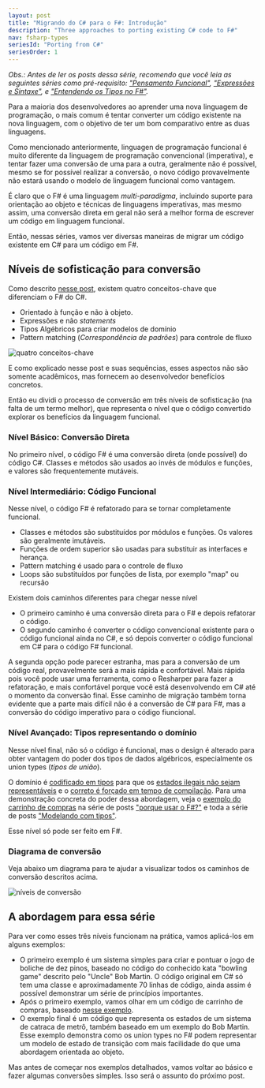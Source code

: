 ```yaml
---
layout: post
title: "Migrando do C# para o F#: Introdução"
description: "Three approaches to porting existing C# code to F#"
nav: fsharp-types
seriesId: "Porting from C#"
seriesOrder: 1
---
```


*Obs.: Antes de ler os posts dessa série, recomendo que você leia as seguintes séries como pré-requisito: ["Pensamento Funcional"](/series/thinking-functionally.html), ["Expressões e Sintaxe"](/series/expressions-and-syntax.html), e ["Entendendo os Tipos no F#"](/series/understanding-fsharp-types.html).*

Para a maioria dos desenvolvedores ao aprender uma nova linguagem de programação, o mais comum é tentar converter um código existente na nova linguagem, com o objetivo de ter um bom comparativo entre as duas linguagens.

Como mencionado anteriormente, linguagen de programação funcional é muito diferente da linguagem de programação convencional (imperativa), e tentar fazer uma conversão de uma para a outra, geralmente não é possível, mesmo se for possível realizar a conversão, o novo código provavelmente não estará usando o modelo de linguagem funcional como vantagem.

É claro que o F# é uma linguagem *multi-paradigma*, incluindo suporte para orientação ao objeto e técnicas de linguagens imperativas, mas mesmo assim, uma conversão direta em geral não será a melhor forma de escrever um código em linguagem funcional.

Então, nessas séries, vamos ver diversas maneiras de migrar um código existente em C# para um código em F#.

## Níveis de sofisticação para conversão ##

Como descrito [nesse post](/posts/key-concepts), existem quatro conceitos-chave que diferenciam o F# do C#.

* Orientado à função e não à objeto.
* Expressões e não *statements*
* Tipos Algébricos para criar modelos de domínio
* Pattern matching (*Correspondência de padrões*) para controle de fluxo

![quatro conceitos-chave](/assets/img/four-concepts2.png)

E como explicado nesse post e suas sequências, esses aspectos não são somente acadêmicos, mas fornecem ao desenvolvedor benefícios concretos.

Então eu dividi o processo de conversão em três níveis de sofisticação (na falta de um termo melhor), que representa o nível que o código convertido explorar os benefícios da linguagem funcional.

### Nível Básico: Conversão Direta ###

No primeiro nível, o código F# é uma conversão direta (onde possível) do código C#. Classes e métodos são usados ao invés de módulos e funções, e valores são frequentemente mutáveis.

### Nível Intermediário: Código Funcional ###

Nesse nível, o código F# é refatorado para se tornar completamente funcional.

* Classes e métodos são substituídos por módulos e funções. Os valores são geralmente imutáveis.
* Funções de ordem superior são usadas para substituir as interfaces e herança.
* Pattern matching é usado para o controle de fluxo
* Loops são substituídos por funções de lista, por exemplo "map" ou recursão

Existem dois caminhos diferentes para chegar nesse nível

* O primeiro caminho é uma conversão direta para o F# e depois refatorar o código.
* O segundo caminho é converter o código convencional existente para o código funcional ainda no C#, e só depois converter o código funcional em C# para o código F# funcional.

A segunda opção pode parecer estranha, mas para a conversão de um código real, provavelmente será a mais rápida e confortável. Mais rápida pois você pode usar uma ferramenta, como o Resharper para fazer a refatoração, e mais confortável porque você está desenvolvendo em C# até o momento da conversão final. Esse caminho de migração também torna evidente que a parte mais difícil não é a conversão de C# para F#, mas a conversão do código imperativo para o código fiuncional.

### Nível Avançado: Tipos representando o domínio ###

Nesse nível final, não só o código é funcional, mas o design é alterado para obter vantagem do poder dos tipos de dados algébricos, especialmente os union types (*tipos de união*).

O domínio é [codificado em tipos](/posts/designing-with-types-single-case-dus/) para que os [estados ilegais não sejam representáveis](/posts/designing-with-types-making-illegal-states-unrepresentable/) e o [correto é forçado em tempo de compilação](/posts/correctness-type-checking/).
Para uma demonstração concreta do poder dessa abordagem, veja o [exemplo do carrinho de compras](/posts/designing-for-correctness) na série de posts ["porque usar o F#?"](/series/why-use-fsharp.html) e toda a série de posts ["Modelando com tipos"](/series/designing-with-types.html).

Esse nível só pode ser feito em F#.

### Diagrama de conversão ###

Veja abaixo um diagrama para te ajudar a visualizar todos os caminhos de conversão descritos acima.

![níveis de conversão](/assets/img/porting-paths.png)

## A abordagem para essa série ##

Para ver como esses três níveis funcionam na prática, vamos aplicá-los em alguns exemplos:

* O primeiro exemplo é um sistema simples para criar e pontuar o jogo de boliche de dez pinos, baseado no código do conhecido kata "bowling game" descrito pelo "Uncle" Bob Martin. O código original em C# só tem uma classe e aproximadamente 70 linhas de código, ainda assim é possível demonstrar um série de princípios importantes.
* Após o primeiro exemplo, vamos olhar em um código de carrinho de compras, baseado [nesse exemplo](/posts/designing-for-correctness/).
* O exemplo final é um código que representa os estados de um sistema de catraca de metrô, também baseado em um exemplo do Bob Martin. Esse exemplo demonstra como os union types no F# podem representar um modelo de estado de transição com mais facilidade do que uma abordagem orientada ao objeto.

Mas antes de começar nos exemplos detalhados, vamos voltar ao básico e fazer algumas conversões simples. Isso será o assunto do próximo post.

